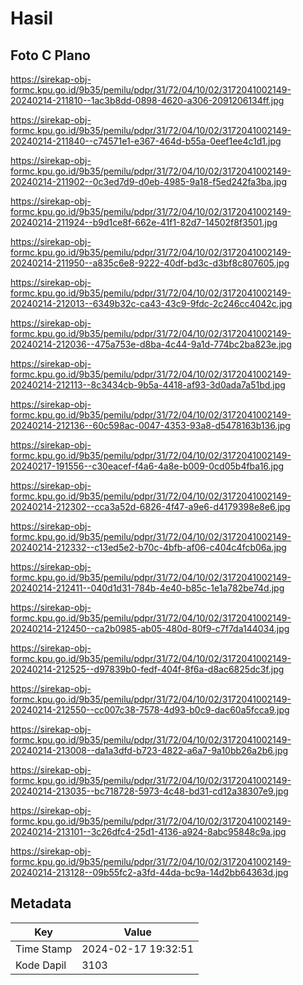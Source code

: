# Hasil

## Foto C Plano

https://sirekap-obj-formc.kpu.go.id/9b35/pemilu/pdpr/31/72/04/10/02/3172041002149-20240214-211810--1ac3b8dd-0898-4620-a306-2091206134ff.jpg

https://sirekap-obj-formc.kpu.go.id/9b35/pemilu/pdpr/31/72/04/10/02/3172041002149-20240214-211840--c74571e1-e367-464d-b55a-0eef1ee4c1d1.jpg

https://sirekap-obj-formc.kpu.go.id/9b35/pemilu/pdpr/31/72/04/10/02/3172041002149-20240214-211902--0c3ed7d9-d0eb-4985-9a18-f5ed242fa3ba.jpg

https://sirekap-obj-formc.kpu.go.id/9b35/pemilu/pdpr/31/72/04/10/02/3172041002149-20240214-211924--b9d1ce8f-662e-41f1-82d7-14502f8f3501.jpg

https://sirekap-obj-formc.kpu.go.id/9b35/pemilu/pdpr/31/72/04/10/02/3172041002149-20240214-211950--a835c6e8-9222-40df-bd3c-d3bf8c807605.jpg

https://sirekap-obj-formc.kpu.go.id/9b35/pemilu/pdpr/31/72/04/10/02/3172041002149-20240214-212013--6349b32c-ca43-43c9-9fdc-2c246cc4042c.jpg

https://sirekap-obj-formc.kpu.go.id/9b35/pemilu/pdpr/31/72/04/10/02/3172041002149-20240214-212036--475a753e-d8ba-4c44-9a1d-774bc2ba823e.jpg

https://sirekap-obj-formc.kpu.go.id/9b35/pemilu/pdpr/31/72/04/10/02/3172041002149-20240214-212113--8c3434cb-9b5a-4418-af93-3d0ada7a51bd.jpg

https://sirekap-obj-formc.kpu.go.id/9b35/pemilu/pdpr/31/72/04/10/02/3172041002149-20240214-212136--60c598ac-0047-4353-93a8-d5478163b136.jpg

https://sirekap-obj-formc.kpu.go.id/9b35/pemilu/pdpr/31/72/04/10/02/3172041002149-20240217-191556--c30eacef-f4a6-4a8e-b009-0cd05b4fba16.jpg

https://sirekap-obj-formc.kpu.go.id/9b35/pemilu/pdpr/31/72/04/10/02/3172041002149-20240214-212302--cca3a52d-6826-4f47-a9e6-d4179398e8e6.jpg

https://sirekap-obj-formc.kpu.go.id/9b35/pemilu/pdpr/31/72/04/10/02/3172041002149-20240214-212332--c13ed5e2-b70c-4bfb-af06-c404c4fcb06a.jpg

https://sirekap-obj-formc.kpu.go.id/9b35/pemilu/pdpr/31/72/04/10/02/3172041002149-20240214-212411--040d1d31-784b-4e40-b85c-1e1a782be74d.jpg

https://sirekap-obj-formc.kpu.go.id/9b35/pemilu/pdpr/31/72/04/10/02/3172041002149-20240214-212450--ca2b0985-ab05-480d-80f9-c7f7da144034.jpg

https://sirekap-obj-formc.kpu.go.id/9b35/pemilu/pdpr/31/72/04/10/02/3172041002149-20240214-212525--d97839b0-fedf-404f-8f6a-d8ac6825dc3f.jpg

https://sirekap-obj-formc.kpu.go.id/9b35/pemilu/pdpr/31/72/04/10/02/3172041002149-20240214-212550--cc007c38-7578-4d93-b0c9-dac60a5fcca9.jpg

https://sirekap-obj-formc.kpu.go.id/9b35/pemilu/pdpr/31/72/04/10/02/3172041002149-20240214-213008--da1a3dfd-b723-4822-a6a7-9a10bb26a2b6.jpg

https://sirekap-obj-formc.kpu.go.id/9b35/pemilu/pdpr/31/72/04/10/02/3172041002149-20240214-213035--bc718728-5973-4c48-bd31-cd12a38307e9.jpg

https://sirekap-obj-formc.kpu.go.id/9b35/pemilu/pdpr/31/72/04/10/02/3172041002149-20240214-213101--3c26dfc4-25d1-4136-a924-8abc95848c9a.jpg

https://sirekap-obj-formc.kpu.go.id/9b35/pemilu/pdpr/31/72/04/10/02/3172041002149-20240214-213128--09b55fc2-a3fd-44da-bc9a-14d2bb64363d.jpg


## Metadata

| Key        | Value               |
| ---------- | ------------------- |
| Time Stamp | 2024-02-17 19:32:51 |
| Kode Dapil | 3103                |



